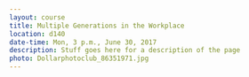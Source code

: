 ```yaml
---
layout: course
title: Multiple Generations in the Workplace
location: d140
date-time: Mon, 3 p.m., June 30, 2017
description: Stuff goes here for a description of the page
photo: Dollarphotoclub_86351971.jpg
---
```

